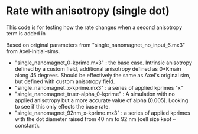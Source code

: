 # Rate with anisotropy (single dot)

This code is for testing how the rate changes when a second anisotropy term is added in

Based on original parameters from "single_nanomagnet_no_input_6.mx3" from Axel-initial-sims.

- "single_nanomagnet_0-kprime.mx3" : the base case. Intrinsic anisotropy defined by a custom field, additional anisotropy defined as 0*Kmain along 45 degrees. Should be effectively the same as Axel's original sim, but defined with custom anisotropy field.
- "single_nanomagnet_x-kprime.mx3" : a series of applied kprimes "x"
- "single_nanomagnet_truer-alpha_0-kprime" : A simulation with no applied anisotropy but a more accurate value of alpha (0.005). Looking to see if this only effects the base rate.
- "single_nanomagnet_92nm_x-kprime.mx3" : a series of applied kprimes with the dot diameter raised from 40 nm to 92 nm (cell size kept ~ constant).
